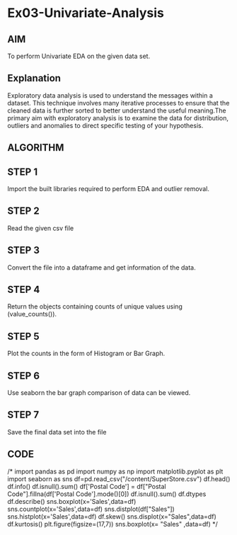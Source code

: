 # Ex03-Univariate-Analysis
## AIM
To perform Univariate EDA on the given data set.

## Explanation
Exploratory data analysis is used to understand the messages within a dataset. This technique involves many iterative processes to ensure that the cleaned data is further sorted to better understand the useful meaning.The primary aim with exploratory analysis is to examine the data for distribution, outliers and anomalies to direct specific testing of your hypothesis.

## ALGORITHM

## STEP 1
Import the built libraries required to perform EDA and outlier removal.

## STEP 2

Read the given csv file

## STEP 3
Convert the file into a dataframe and get information of the data.

## STEP 4
Return the objects containing counts of unique values using (value_counts()).

## STEP 5
Plot the counts in the form of Histogram or Bar Graph.

## STEP 6
Use seaborn the bar graph comparison of data can be viewed.

## STEP 7
Save the final data set into the file

## CODE
/*
import pandas as pd
import numpy as np
import matplotlib.pyplot as plt
import seaborn as sns
df=pd.read_csv("/content/SuperStore.csv")
df.head()
df.info()
df.isnull().sum()
df['Postal Code'] = df["Postal Code"].fillna(df['Postal Code'].mode()[0])
df.isnull().sum()
df.dtypes
df.describe()
sns.boxplot(x='Sales',data=df)
sns.countplot(x='Sales',data=df)
sns.distplot(df["Sales"])
sns.histplot(x='Sales',data=df)
df.skew()
sns.displot(x="Sales",data=df)
df.kurtosis()
plt.figure(figsize=(17,7))
sns.boxplot(x= "Sales" ,data=df)
*/
